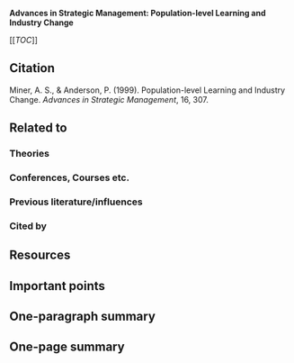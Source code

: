**Advances in Strategic Management: Population-level Learning and Industry Change**

[[_TOC_]]

## Citation
Miner, A. S., & Anderson, P. (1999). Population-level Learning and Industry Change. *Advances in Strategic Management*, 16, 307.

## Related to

### Theories

### Conferences, Courses etc.

### Previous literature/influences

### Cited by

## Resources

## Important points

## One-paragraph summary

## One-page summary